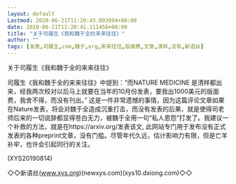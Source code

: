 ```yaml
---
layout: default
Lastmod: 2020-06-21T11:20:43.093994+00:00
date: 2020-06-21T11:20:41.111456+00:00
title: "关于司履生《我和魏于全的来来往往》"
author: ""
tags: [发表,司履生,com,魏于,org,来来往往,版面费,文章,清样,没有,新语丝]
---
```


关于司履生《我和魏于全的来来往往》

司履生《我和魏于全的来来往往》中提到：“而NATURE MEDICINE 是清样都出来，经我两次校对以后马上就要在当年的10月份发表，要我出1000美元的版面费，我舍不得，而没有刊出。” 这是一件非常遗憾的事情，因为这篇评论文章如果在Nature发表，将会对魏于全造成沉重打击，而没有发表的后果，就是使得司老师后来的一切说辞都显得苍白无力，被魏于全用一句“私人恩怨”打发了。我建议一个补救的方法，就是在https://arxiv.org/发表该文, 此网站专门用于发布没有正式发表的各种preprint文章，没有门槛。尽管年代久远，估计影响力有限，但是亡羊补牢，也许会引起同行的关注。

(XYS20190814)

◇◇新语丝(www.xys.org)(newxys.com)(xys10.dxiong.com)◇◇

